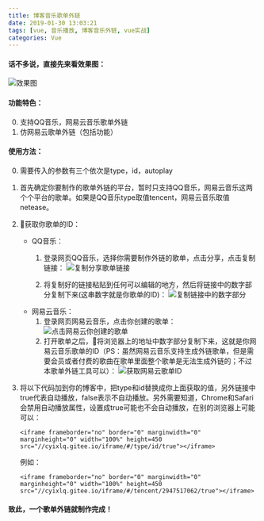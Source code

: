 ```yaml
---
title: 博客音乐歌单外链
date: 2019-01-30 13:03:21
tags: [vue, 音乐播放, 博客音乐外链, vue实战]
categories: Vue
---
```

#### 话不多说，直接先来看效果图：

![效果图](https://upload-images.jianshu.io/upload_images/8654767-be54821ed8892c19.png?imageMogr2/auto-orient/strip%7CimageView2/2/w/1240)

<!-- more -->

#### 功能特色：
0. 支持QQ音乐，网易云音乐歌单外链
1. 仿网易云歌单外链（包括功能）

#### 使用方法：
0. 需要传入的参数有三个依次是type，id，autoplay
1. 首先确定你要制作的歌单外链的平台，暂时只支持QQ音乐，网易云音乐这两个个平台的歌单。如果是QQ音乐type取值tencent，网易云音乐取值netease。
2. 获取你歌单的ID：
    - QQ音乐：
        1. 登录网页QQ音乐，选择你需要制作外链的歌单，点击分享，点击复制链接：
        ![复制分享歌单链接](https://upload-images.jianshu.io/upload_images/8654767-207fb35b269e2bbe.png?imageMogr2/auto-orient/strip%7CimageView2/2/w/1240)

        2. 将复制好的链接粘贴到任何可以编辑的地方，然后将链接中的数字部分复制下来(这串数字就是你歌单的ID)：
        ![复制链接中的数字部分](https://upload-images.jianshu.io/upload_images/8654767-0949ff3166dd5749.png?imageMogr2/auto-orient/strip%7CimageView2/2/w/1240)
    - 网易云音乐：
        1. 登录网页网易云音乐，点击你创建的歌单：
        ![点击网易云你创建的歌单](https://upload-images.jianshu.io/upload_images/8654767-6b5da1fbeae5a00c.png?imageMogr2/auto-orient/strip%7CimageView2/2/w/1240)
        2. 打开歌单之后，将浏览器上的地址中数字部分复制下来，这就是你网易云音乐歌单的ID（PS：虽然网易云音乐支持生成外链歌单，但是需要会员或者付费的歌曲在歌单里面整个歌单是无法生成外链的；不过本歌单外链工具可以）：
        ![获取网易云歌单ID](https://upload-images.jianshu.io/upload_images/8654767-dafdd7c05050e336.png?imageMogr2/auto-orient/strip%7CimageView2/2/w/1240)

3. 将以下代码加到你的博客中，把type和id替换成你上面获取的值，另外链接中true代表自动播放，false表示不自动播放。另外需要知道，Chrome和Safari会禁用自动播放属性，设置成true可能也不会自动播放，在别的浏览器上可能可以：

    ```
    <iframe frameborder="no" border="0" marginwidth="0" marginheight="0" width="100%" height=450 src="//cyixlq.gitee.io/iframe/#/type/id/true"></iframe>
    ```
    例如：
    ```
    <iframe frameborder="no" border="0" marginwidth="0" marginheight="0" width="100%" height=450 src="//cyixlq.gitee.io/iframe/#/tencent/2947517062/true"></iframe>
    ```

#### 致此，一个歌单外链就制作完成！